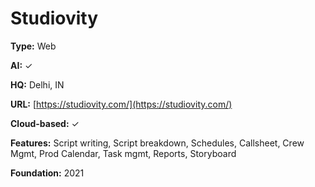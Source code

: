 # Studiovity

**Type:** Web

**AI:** ✓

**HQ:** Delhi, IN

**URL:** [https://studiovity.com/](https://studiovity.com/)

**Cloud-based:** ✓

**Features:** Script writing, Script breakdown, Schedules, Callsheet, Crew Mgmt, Prod Calendar, Task mgmt, Reports, Storyboard

**Foundation:** 2021

